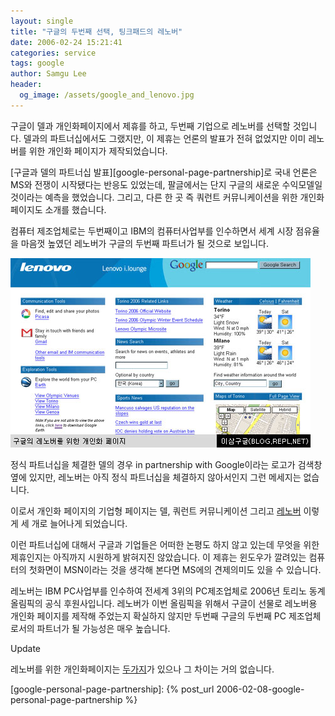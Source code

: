 ```yaml
---
layout: single
title: "구글의 두번째 선택, 팅크패드의 레노버"
date: 2006-02-24 15:21:41
categories: service
tags: google
author: Samgu Lee
header:
  og_image: /assets/google_and_lenovo.jpg
---
```


구글이 델과 개인화페이지에서 제휴를 하고, 두번째 기업으로 레노버를 선택할 것입니다. 델과의 파트너십에서도 그랬지만, 이 제휴는 언론의 발표가 전혀 없었지만 이미 레노버를 위한 개인화 페이지가 제작되었습니다.

[구글과 델의 파트너십 발표][google-personal-page-partnership]로 국내 언론은 MS와 전쟁이 시작됐다는 반응도 있었는데, 팔글에서는 단지 구글의 새로운 수익모델일 것이라는 예측을 했었습니다. 그리고, 다른 한 곳 즉 쿼런트 커뮤니케이션을 위한 개인화 페이지도 소개를 했습니다.

컴퓨터 제조업체로는 두번째이고 IBM의 컴퓨터사업부를 인수하면서 세계 시장 점유율을 마음껏 높였던 레노버가 구글의 두번째 파트너가 될 것으로 보입니다.

![구글의 두번째 파트너, 레노버](/assets/google_and_lenovo.jpg)

정식 파트너십을 체결한 델의 경우 in partnership with Google이라는 로고가 검색창 옆에 있지만, 레노버는 아직 정식 파트너십을 체결하지 않아서인지 그런 메세지는 없습니다.

이로서 개인화 페이지의 기업형 페이지는 델, 쿼런트 커뮤니케이션 그리고 [레노버](http://www.google.com/ig/lenovo.ilounge) 이렇게 세 개로 늘어나게 되었습니다.

이런 파트너십에 대해서 구글과 기업들은 어떠한 논평도 하지 않고 있는데 무엇을 위한 제휴인지는 아직까지 시원하게 밝혀지진 않았습니다. 이 제휴는 윈도우가 깔려있는 컴퓨터의 첫화면이 MSN이라는 것을 생각해 본다면 MS에의 견제의미도 있을 수 있습니다.

레노버는 IBM PC사업부를 인수하여 전세계 3위의 PC제조업체로 2006년 토리노 동계 올림픽의 공식 후원사입니다. 레노버가 이번 올림픽을 위해서 구글이 선물로 레노버용 개인화 페이지를 제작해 주었는지 확실하지 않지만 두번째 구글의 두번째 PC 제조업체로서의 파트너가 될 가능성은 매우 높습니다.

Update

레노버를 위한 개인화페이지는 [두가지](http://www.google.com/ig/lenovo.ilounge2)가 있으나 그 차이는 거의 없습니다.

[google-personal-page-partnership]: {% post_url 2006-02-08-google-personal-page-partnership %}
